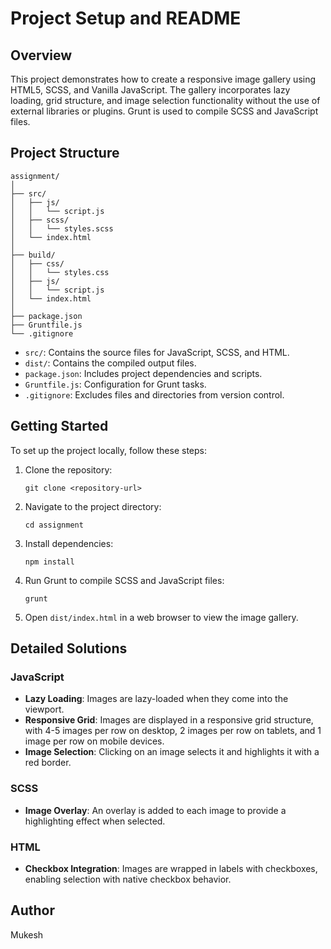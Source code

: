 # Project Setup and README

## Overview
This project demonstrates how to create a responsive image gallery using HTML5, SCSS, and Vanilla JavaScript. The gallery incorporates lazy loading, grid structure, and image selection functionality without the use of external libraries or plugins. Grunt is used to compile SCSS and JavaScript files.

## Project Structure
```
assignment/
│
├── src/
│   ├── js/
│   │   └── script.js
│   ├── scss/
│   │   └── styles.scss
│   └── index.html
│
├── build/
│   ├── css/
│   │   └── styles.css
│   ├── js/
│   │   └── script.js
│   └── index.html
│
├── package.json
├── Gruntfile.js
└── .gitignore
```

- `src/`: Contains the source files for JavaScript, SCSS, and HTML.
- `dist/`: Contains the compiled output files.
- `package.json`: Includes project dependencies and scripts.
- `Gruntfile.js`: Configuration for Grunt tasks.
- `.gitignore`: Excludes files and directories from version control.

## Getting Started
To set up the project locally, follow these steps:

1. Clone the repository:
    ```
    git clone <repository-url>
    ```

2. Navigate to the project directory:
    ```
    cd assignment
    ```

3. Install dependencies:
    ```
    npm install
    ```

4. Run Grunt to compile SCSS and JavaScript files:
    ```
    grunt
    ```

5. Open `dist/index.html` in a web browser to view the image gallery.

## Detailed Solutions

### JavaScript
- **Lazy Loading**: Images are lazy-loaded when they come into the viewport.
- **Responsive Grid**: Images are displayed in a responsive grid structure, with 4-5 images per row on desktop, 2 images per row on tablets, and 1 image per row on mobile devices.
- **Image Selection**: Clicking on an image selects it and highlights it with a red border.

### SCSS
- **Image Overlay**: An overlay is added to each image to provide a highlighting effect when selected.

### HTML
- **Checkbox Integration**: Images are wrapped in labels with checkboxes, enabling selection with native checkbox behavior.

## Author
Mukesh

